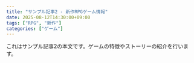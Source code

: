 ```yaml
---
title: "サンプル記事2 - 新作RPGゲーム情報"
date: 2025-08-12T14:30:00+09:00
tags: ["RPG", "新作"]
categories: ["ゲーム"]
---
```


これはサンプル記事2の本文です。ゲームの特徴やストーリーの紹介を行います。
